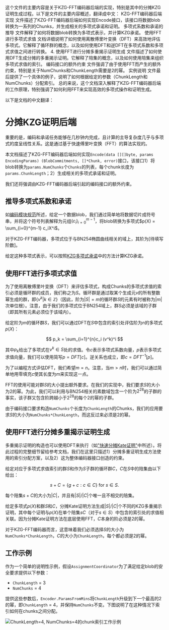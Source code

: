 这个文件的主要内容是关于KZG-FFT编码器后端的实现，特别是其中的分摊KZG证明生成过程。以下是文件的主要内容概述，翻译成中文：
KZG-FFT编码器后端实现
文件描述了KZG-FFT编码器后端如何实现Encode接口，该接口将数据blob转换为一系列的Chunks，并生成相关的多项式承诺和证明。
多项式系数和承诺的推导
文件解释了如何将数据blob转换为多项式表示，并计算KZG承诺。
使用FFT进行多项式求值
文档详细说明了如何使用离散傅里叶变换（DFT）来高效地评估多项式。它解释了循环群的概念，以及如何使用DFT和逆DFT在多项式系数和多项式求值之间进行转换。
4. 使用FFT进行分摊多重揭示证明生成
文件描述了如何使用DFT生成分摊的多重揭示证明。它解释了陪集的概念，以及如何使用陪集来组织多项式求值的索引。
编码接口的额外约束
文件强调了由于使用FFT而产生的额外约束，特别是关于NumChunks和ChunkLength需要是2的幂。
实例说明
文件最后提供了一个具体的例子，说明了如何根据给定的参数（ChunkLength和NumChunks）分配索引。
总的来说，这个文档深入解释了KZG-FFT编码器后端的工作原理，特别强调了如何利用FFT来实现高效的多项式操作和证明生成。



以下是文档的中文翻译：

# 分摊KZG证明后端

重要的是，编码和承诺任务能够在几秒钟内完成，且计算的主导复杂度几乎与多项式的度呈线性关系。这是通过基于快速傅里叶变换（FFT）的算法实现的。

本文档描述了KZG-FFT编码器后端如何实现`Encode(data [][]byte, params EncodingParams) (BlobCommitments, []*Chunk, error)`接口，该接口1）将blob转换为`params.NumChunks`个`Chunks`的列表，每个chunk长度为`params.ChunkLength`；2）生成相关的多项式承诺和证明。

我们还将强调由KZG-FFT编码器后端引起的编码接口的额外约束。

## 推导多项式系数和承诺

如[编码模块规范](../spec/protocol-modules/storage/encoding.md)所述，给定一个数据blob，我们通过简单地将数据切片成符号串，并将这个符号列表解释为元组$(c_i)_{i=0}^{m-1}$，将blob转换为多项式$p(X) = \sum_{i=0}^{m-1} c_iX^i$。

对于KZG-FFT编码器，多项式位于与BN254椭圆曲线相关的域上，其阶为[待填写阶数]。

给定这种多项式表示，可以按照[KZG多项式承诺](https://dankradfeist.de/ethereum/2020/06/16/kate-polynomial-commitments.html)中的方法计算KZG承诺。

## 使用FFT进行多项式求值

为了使用离散傅里叶变换（DFT）来评估多项式，构成Chunks的多项式求值的索引必须是循环群的成员，我们称之为$S$。循环群是通过取某个生成元$v$的所有整数幂生成的群，即$\{v^k | k \in \mathbb{Z} \}$（因此，阶为$|S|=m$的循环群$S$的元素有时被称为$|m|$次单位根）。注意，由于我们的多项式位于BN254域上，群$S$必须是该域的子群（即其所有元素必须位于该域内）。

给定阶为$m$的循环群$S$，我们可以通过DFT在$S$中包含的索引处评估阶为$n$的多项式$p(X)$：

$$
p_k = \sum_{i=1}^{n}c_i (v^k)^i
$$

其中$p_k$给出了多项式在$v^k \in S$处的求值。令$c$表示多项式系数向量，$p$表示多项式求值向量，我们可以使用简写$p = DFT[c]$。逆关系也成立，即$c = DFT^{-1}[p]$。

为了以编程方式评估DFT，我们希望$m = n$。注意，当$m > n$时，我们可以通过简单地用零填充$c$使其长度为$m$来实现这一点。

FFT的使用可能对群$S$的大小提出额外要求。在我们的实现中，我们要求$S$的大小为2的幂。为此，我们可以利用与BN254相关的素数域包含一个阶为$2^{28}$的子群的事实，该子群又包含阶跨越小于$2^{28}$的每个2的幂的子群。

由于编码接口要求构造`NumChunks`个长度为`ChunkLength`的Chunks，我们的应用要求$S$的大小为`NumChunks*ChunkLength`，而这反过来必须是2的幂。

## 使用FFT进行分摊多重揭示证明生成

多重揭示证明的构造也可以使用DFT来执行（如["快速分摊Kate证明"](https://eprint.iacr.org/2023/033.pdf)中所述）。将此过程的完整细节留给参考文档，我们在这里只描述1）分摊多重证明生成方法使用的索引分配方案，以及2）这为整体编码器接口创造的约束。

给定对应于多项式求值索引的群$S$和作为$S$子群的循环群$C$，$C$在$S$中的陪集由以下给出：

$$
s+C = \{g+c : c \in C\} \text{ for } s \in S.
$$

每个陪集$s+C$的大小为$|C|$，并且有$|S|/|C|$个唯一且不相交的陪集。

给定多项式$p(X)$和群$S$和$C$，分摊Kate证明方法生成$|S|/|C|$个不同的KZG多重揭示证明，其中每个证明与$p(X)$在单个陪集$sC$（对于$s \in S$）中包含的索引处的求值相关联。因为分摊Kate证明方法在底层使用FFT，$C$本身的阶必须是2的幂。

对于KZG-FFT编码器而言，这意味着我们必须选择$S$的大小为`NumChunks*ChunkLength`，$C$的大小为`ChunkLength`，每个都必须是2的幂。

## 工作示例

作为一个简单的说明性示例，假设`AssignmentCoordinator`为了满足给定blob的安全要求提供以下参数：
- `ChunkLength` = 3
- `NumChunks` = 4

提供这些参数后，`Encoder.ParamsFromMins`将`ChunkLength`升级到下一个最高的2的幂，即`ChunkLength` = 4，并保持`NumChunks`不变。下图说明了在这种情况下索引如何在chunks之间分配。

![ChunkLength=4, NumChunks=4的chunk索引工作示例](../../assets/encoding-groups.png)
